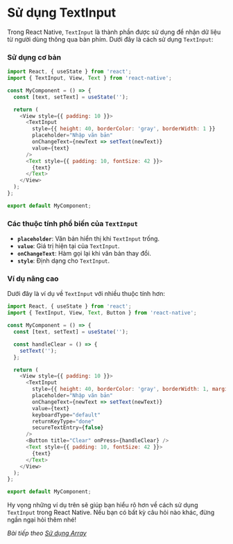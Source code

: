 # Sử dụng TextInput

Trong React Native, `TextInput` là thành phần được sử dụng để nhận dữ liệu từ người dùng thông qua bàn phím. Dưới đây là cách sử dụng `TextInput`:

### Sử dụng cơ bản
```javascript
import React, { useState } from 'react';
import { TextInput, View, Text } from 'react-native';

const MyComponent = () => {
  const [text, setText] = useState('');

  return (
    <View style={{ padding: 10 }}>
      <TextInput
        style={{ height: 40, borderColor: 'gray', borderWidth: 1 }}
        placeholder="Nhập văn bản"
        onChangeText={newText => setText(newText)}
        value={text}
      />
      <Text style={{ padding: 10, fontSize: 42 }}>
        {text}
      </Text>
    </View>
  );
};

export default MyComponent;
```

### Các thuộc tính phổ biến của `TextInput`
- **`placeholder`**: Văn bản hiển thị khi `TextInput` trống.
- **`value`**: Giá trị hiện tại của `TextInput`.
- **`onChangeText`**: Hàm gọi lại khi văn bản thay đổi.
- **`style`**: Định dạng cho `TextInput`.

### Ví dụ nâng cao
Dưới đây là ví dụ về `TextInput` với nhiều thuộc tính hơn:
```javascript
import React, { useState } from 'react';
import { TextInput, View, Text, Button } from 'react-native';

const MyComponent = () => {
  const [text, setText] = useState('');

  const handleClear = () => {
    setText('');
  };

  return (
    <View style={{ padding: 10 }}>
      <TextInput
        style={{ height: 40, borderColor: 'gray', borderWidth: 1, marginBottom: 10 }}
        placeholder="Nhập văn bản"
        onChangeText={newText => setText(newText)}
        value={text}
        keyboardType="default"
        returnKeyType="done"
        secureTextEntry={false}
      />
      <Button title="Clear" onPress={handleClear} />
      <Text style={{ padding: 10, fontSize: 42 }}>
        {text}
      </Text>
    </View>
  );
};

export default MyComponent;
```

Hy vọng những ví dụ trên sẽ giúp bạn hiểu rõ hơn về cách sử dụng `TextInput` trong React Native. Nếu bạn có bất kỳ câu hỏi nào khác, đừng ngần ngại hỏi thêm nhé!

*Bài tiếp theo [Sử dụng Array](session_06_array.md)*
